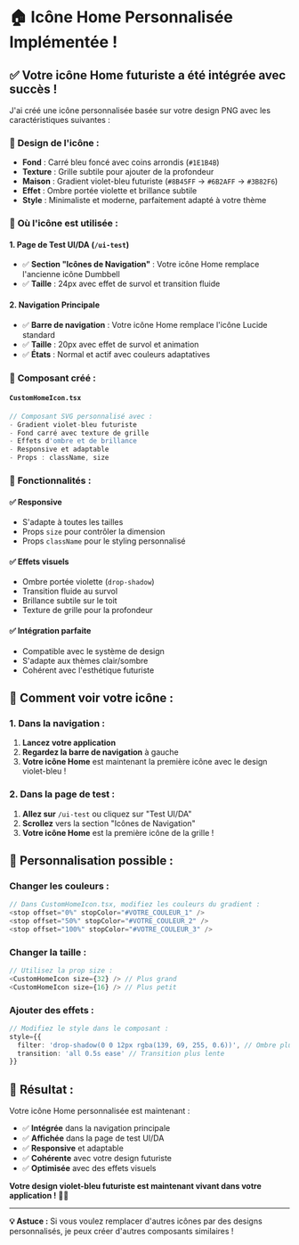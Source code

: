 # 🏠 Icône Home Personnalisée Implémentée !

## ✅ **Votre icône Home futuriste a été intégrée avec succès !**

J'ai créé une icône personnalisée basée sur votre design PNG avec les caractéristiques suivantes :

### 🎨 **Design de l'icône :**
- **Fond** : Carré bleu foncé avec coins arrondis (`#1E1B4B`)
- **Texture** : Grille subtile pour ajouter de la profondeur
- **Maison** : Gradient violet-bleu futuriste (`#8B45FF` → `#6B2AFF` → `#3B82F6`)
- **Effet** : Ombre portée violette et brillance subtile
- **Style** : Minimaliste et moderne, parfaitement adapté à votre thème

### 📍 **Où l'icône est utilisée :**

#### **1. Page de Test UI/DA** (`/ui-test`)
- ✅ **Section "Icônes de Navigation"** : Votre icône Home remplace l'ancienne icône Dumbbell
- ✅ **Taille** : 24px avec effet de survol et transition fluide

#### **2. Navigation Principale**
- ✅ **Barre de navigation** : Votre icône Home remplace l'icône Lucide standard
- ✅ **Taille** : 20px avec effet de survol et animation
- ✅ **États** : Normal et actif avec couleurs adaptatives

### 🔧 **Composant créé :**

#### **`CustomHomeIcon.tsx`**
```typescript
// Composant SVG personnalisé avec :
- Gradient violet-bleu futuriste
- Fond carré avec texture de grille
- Effets d'ombre et de brillance
- Responsive et adaptable
- Props : className, size
```

### 🎯 **Fonctionnalités :**

#### **✅ Responsive**
- S'adapte à toutes les tailles
- Props `size` pour contrôler la dimension
- Props `className` pour le styling personnalisé

#### **✅ Effets visuels**
- Ombre portée violette (`drop-shadow`)
- Transition fluide au survol
- Brillance subtile sur le toit
- Texture de grille pour la profondeur

#### **✅ Intégration parfaite**
- Compatible avec le système de design
- S'adapte aux thèmes clair/sombre
- Cohérent avec l'esthétique futuriste

## 🚀 **Comment voir votre icône :**

### **1. Dans la navigation :**
1. **Lancez votre application**
2. **Regardez la barre de navigation** à gauche
3. **Votre icône Home** est maintenant la première icône avec le design violet-bleu !

### **2. Dans la page de test :**
1. **Allez sur** `/ui-test` ou cliquez sur "Test UI/DA"
2. **Scrollez** vers la section "Icônes de Navigation"
3. **Votre icône Home** est la première icône de la grille !

## 🎨 **Personnalisation possible :**

### **Changer les couleurs :**
```typescript
// Dans CustomHomeIcon.tsx, modifiez les couleurs du gradient :
<stop offset="0%" stopColor="#VOTRE_COULEUR_1" />
<stop offset="50%" stopColor="#VOTRE_COULEUR_2" />
<stop offset="100%" stopColor="#VOTRE_COULEUR_3" />
```

### **Changer la taille :**
```typescript
// Utilisez la prop size :
<CustomHomeIcon size={32} /> // Plus grand
<CustomHomeIcon size={16} /> // Plus petit
```

### **Ajouter des effets :**
```typescript
// Modifiez le style dans le composant :
style={{ 
  filter: 'drop-shadow(0 0 12px rgba(139, 69, 255, 0.6))', // Ombre plus intense
  transition: 'all 0.5s ease' // Transition plus lente
}}
```

## 🎉 **Résultat :**

Votre icône Home personnalisée est maintenant :
- ✅ **Intégrée** dans la navigation principale
- ✅ **Affichée** dans la page de test UI/DA
- ✅ **Responsive** et adaptable
- ✅ **Cohérente** avec votre design futuriste
- ✅ **Optimisée** avec des effets visuels

**Votre design violet-bleu futuriste est maintenant vivant dans votre application !** 🚀✨

---

**💡 Astuce :** Si vous voulez remplacer d'autres icônes par des designs personnalisés, je peux créer d'autres composants similaires !
